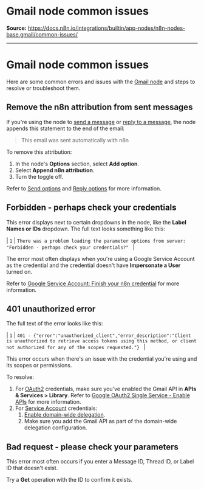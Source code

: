 # Gmail node common issues

**Source:** https://docs.n8n.io/integrations/builtin/app-nodes/n8n-nodes-base.gmail/common-issues/

---

# Gmail node common issues

Here are some common errors and issues with the [Gmail node](../) and steps to resolve or troubleshoot them.

## Remove the n8n attribution from sent messages

If you're using the node to [send a message](../message-operations/#send-a-message) or [reply to a message](../message-operations/#reply-to-a-message), the node appends this statement to the end of the email:

> This email was sent automatically with n8n

To remove this attribution:

1. In the node's **Options** section, select **Add option**.
2. Select **Append n8n attribution**.
3. Turn the toggle off.

Refer to [Send options](../message-operations/#send-options) and [Reply options](../message-operations/#reply-options) for more information.

## Forbidden - perhaps check your credentials

This error displays next to certain dropdowns in the node, like the **Label Names or IDs** dropdown. The full text looks something like this:

| ``` 1 ``` | ``` There was a problem loading the parameter options from server: "Forbidden - perhaps check your credentials?"  ``` |

The error most often displays when you're using a Google Service Account as the credential and the credential doesn't have **Impersonate a User** turned on.

Refer to [Google Service Account: Finish your n8n credential](../../../credentials/google/service-account/#finish-your-n8n-credential) for more information.

## 401 unauthorized error

The full text of the error looks like this:

| ``` 1 ``` | ``` 401 - {"error":"unauthorized_client","error_description":"Client is unauthorized to retrieve access tokens using this method, or client not authorized for any of the scopes requested."}  ``` |

This error occurs when there's an issue with the credential you're using and its scopes or permissions.

To resolve:

1. For [OAuth2](../../../credentials/google/oauth-single-service/) credentials, make sure you've enabled the Gmail API in **APIs & Services > Library**. Refer to [Google OAuth2 Single Service - Enable APIs](../../../credentials/google/oauth-single-service/#enable-apis) for more information.
2. For [Service Account](../../../credentials/google/service-account/) credentials:
   1. [Enable domain-wide delegation](../../../credentials/google/service-account/#enable-domain-wide-delegation).
   2. Make sure you add the Gmail API as part of the domain-wide delegation configuration.

## Bad request - please check your parameters

This error most often occurs if you enter a Message ID, Thread ID, or Label ID that doesn't exist.

Try a **Get** operation with the ID to confirm it exists.
